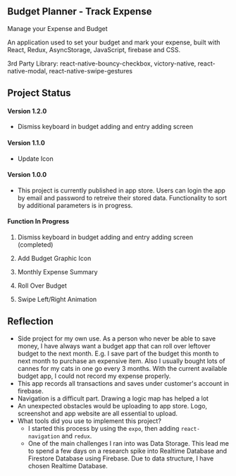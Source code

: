## Budget Planner - Track Expense

Manage your Expense and Budget 

An application used to set your budget and mark your expense, built with React, Redux, AsyncStorage, JavaScript, firebase and CSS.

3rd Party Library: react-native-bouncy-checkbox, victory-native, react-native-modal, react-native-swipe-gestures

## Project Status


#### Version 1.2.0

 - Dismiss keyboard in budget adding and entry adding screen

#### Version 1.1.0

 - Update Icon


#### Version 1.0.0

 - This project is currently published in app store. Users can login the app by email and password to retreive their stored data. Functionality to sort by additional parameters is in progress.

#### Function In Progress 

1. Dismiss keyboard in budget adding and entry adding screen (completed)

2. Add Budget Graphic Icon

3. Monthly Expense Summary

4. Roll Over Budget

5. Swipe Left/Right Animation


## Reflection

  - Side project for my own use. As a person who never be able to save money, I have always want a budget app that can roll over leftover budget to the next month. E.g. I save part of the budget this month to next month to purchase an expensive item. Also I usually bought lots of cannes for my cats in one go every 3 months. With the current available budget app, I could not record my expense properly. 
  - This app records all transactions and saves under customer's account in firebase. 
  - Navigation is a difficult part. Drawing a logic map has helped a lot
  - An unexpected obstacles would be uploading to app store. Logo, screenshot and app website are all essential to upload. 
  - What tools did you use to implement this project?
      - I started this process by using the `expo`, then adding `react-navigation` and `redux`. 
      - One of the main challenges I ran into was Data Storage. This lead me to spend a few days on a research spike into Realtime Database and Firestore Database using Firebase. Due to data structure, I have chosen Realtime Database. 
